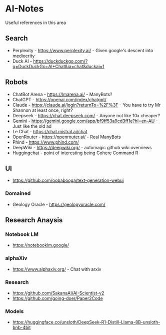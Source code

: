 # AI-Notes
Useful references in this area

## Search
- Perplexity - https://www.perplexity.ai/    - Given google's descent into mediocrity
- Duck AI - https://duckduckgo.com/?q=DuckDuckGo+AI+Chat&ia=chat&duckai=1

## Robots
- ChatBot Arena - https://lmarena.ai/    - ManyBots?
- ChatGPT - https://openai.com/index/chatgpt/
- Claude - https://claude.ai/login?returnTo=%2F%3F    - You have to try Mr Shannon at least once, right?
- Deepseek - https://chat.deepseek.com/    - Anyone not like 10x cheaper?
- Gemini - https://gemini.google.com/app/bf9ff53a9cd3ff1e?hl=en-AU    - Just like the old ad
- Le Chat - https://chat.mistral.ai/chat
- OpenRouter - https://openrouter.ai/ - Real ManyBots
- Phind - https://www.phind.com/
- DeepWiki - https://deepwiki.org/ - automagic github wiki overviews
- Huggingchat - point of interesting being Cohere Command R

## UI
- https://github.com/oobabooga/text-generation-webui

### Domained
- Geology Oracle - https://geologyoracle.com/

## Research Anaysis
### Notebook LM
- https://notebooklm.google/
### alphaXiv
- https://www.alphaxiv.org/ - Chat with arxiv


### Research
- https://github.com/SakanaAI/AI-Scientist-v2
- https://github.com/going-doer/Paper2Code

### Models
- https://huggingface.co/unsloth/DeepSeek-R1-Distill-Llama-8B-unsloth-bnb-4bit

  

